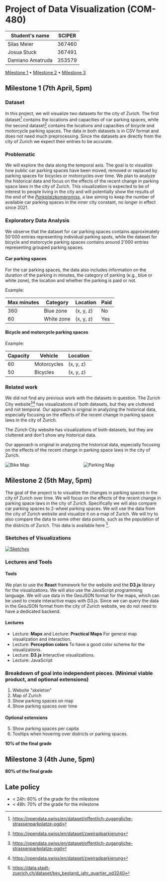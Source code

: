 # Project of Data Visualization (COM-480)

| Student's name | SCIPER |
| - | - |
| Silas Meier | 367460 |
| Josua Stuck | 367491 |
| Damiano Amatruda | 353579 |

[Milestone 1](#milestone-1) • [Milestone 2](#milestone-2) • [Milestone 3](#milestone-3)

## Milestone 1 (7th April, 5pm)

### Dataset

In this project, we will visualize two datasets for the city of Zurich. The first dataset[^1] contains the locations and capacities of car parking spaces, while the second dataset[^2] contains the locations and capacities of bicycle and motorcycle parking spaces. The data in both datasets is in CSV format and does not need much preprocessing. Since the datasets are directly from the city of Zurich we expect their entries to be accurate.

[^1]: <https://opendata.swiss/en/dataset/offentlich-zugangliche-strassenparkplatze-ogd>

[^2]: <https://opendata.swiss/en/dataset/zweiradparkierung>

### Problematic

We will explore the data along the temporal axis. The goal is to visualize how public car parking spaces have been moved, removed or replaced by parking spaces for bicycles or motorcycles over time. We plan to analyze the historical data and focus on the effects of the recent change in parking space laws in the city of Zurich. This visualization is expected to be of interest to people living in the city and will potentially show the results of the end of the [_Parkplatzkompromiss_](https://www.stadt-zuerich.ch/ted/de/index/taz/publikationen_u_broschueren/der-historische-kompromiss-von-1996.html), a law aiming to keep the number of available car parking spaces in the inner city constant, no longer in effect since 2021.

### Exploratory Data Analysis

We observe that the dataset for car parking spaces contains approximately 50'000 entries representing individual parking spots, while the dataset for bicycle and motorcycle parking spaces contains around 2'000 entries representing grouped parking spaces.

#### Car parking spaces

For the car parking spaces, the data also includes information on the duration of the parking in minutes, the category of parking (e.g., blue or white zone), the location and whether the parking is paid or not.

Example:

| Max minutes | Category | Location | Paid |
| - | - | -| - |
| 360 | Blue zone | (x, y, z) | No |
| 60 | White zone | (x, y, z) | Yes |

#### Bicycle and motorcycle parking spaces

Example:

| Capacity | Vehicle | Location |
| - | - | - |
| 60 | Motorcycles | (x, y, z) |
| 50 | Bicycles | (x, y, z) |

### Related work

We did not find any previous work with the datasets in question. The Zurich City website[^1][^2] has visualizations of both datasets, but they are cluttered and not temporal. Our approach is original in analyzing the historical data, especially focusing on the effects of the recent change in parking space laws in the city of Zurich.

The Zürich City website has visualizations of both datasets, but they are cluttered and don't show any historical data.

Our approach is original in analyzing the historical data, especially focusing on the effects of the recent change in parking space laws in the city of Zurich.

<div style="display: flex; justify-content: center;">
  <div style="flex: 50%;">
    <img src="images/bikemap.png" alt="Bike Map">
  </div>
  <div style="flex: 50%;">
    <img src="images/carmap.png" alt="Parking Map">
  </div>
</div>

## Milestone 2 (5th May, 5pm)

The goal of the project is to visualize the changes in parking spaces in the city of Zurich over time. We will focus on the effects of the recent change in parking space laws in the city of Zurich. Specifically we will also compare car parking spaces to 2-wheel parking spaces. We will use the data from the city of Zurich website and visualize it on a map of Zurich. We will try to also compare the data to some other data points, such as the population of the districts of Zurich. This data is available here [^3].

### Sketches of Visualizations

[![Sketches](images/sketches.png)](images/sketches.png)

### Lectures and Tools

#### Tools

We plan to use the **React** framework for the website and the **D3.js** library for the visualizations. We will also use the JavaScript programming language.
We will use data in the GeoJSON format for the maps, which can be used to create interactive maps with D3.js. Since we can query the data in the GeoJSON format from the city of Zurich website, we do not need to have a dedicated backend.

#### Lectures

* Lecture: **Maps** and Lecture: **Practical Maps**
  For general map visualization and interaction.
* Lecture: **Perception colors**
  To have a good color scheme for the visualizations.
* Lecture: **D3.js**
  Interactive visualizations.
* Lecture: JavaScript

### Breakdown of goal into independent pieces. (Minimal viable product, and optional extensions)

1. Website "skeleton"
2. Map of Zurich
3. Show parking spaces on map
4. Show parking spaces over time

#### Optional extensions

5. Show parking spaces per capita
6. Tooltips when hovering over districts or parking spaces.

[^3]: https://data.stadt-zuerich.ch/dataset/bev_bestand_jahr_quartier_od3240

**10% of the final grade**

## Milestone 3 (4th June, 5pm)

**80% of the final grade**

## Late policy

* < 24h: 80% of the grade for the milestone
* < 48h: 70% of the grade for the milestone
